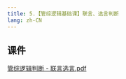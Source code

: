 ```yaml
---
title: 5.【管综逻辑基础课】联言、选言判断
lang: zh-CN
---
```



## 课件
[管综逻辑判断 - 联言选言.pdf](..%2F..%2Fpublic%2Flogic%2F1.%E9%80%BB%E8%BE%91-%E5%9F%BA%E7%A1%80%E7%9F%A5%E8%AF%86%2F5.%E3%80%90%E7%AE%A1%E7%BB%BC%E9%80%BB%E8%BE%91%E5%9F%BA%E7%A1%80%E8%AF%BE%E3%80%91%E8%81%94%E8%A8%80%E3%80%81%E9%80%89%E8%A8%80%E5%88%A4%E6%96%AD%2F%E7%AE%A1%E7%BB%BC%E9%80%BB%E8%BE%91%E5%88%A4%E6%96%AD%20-%20%E8%81%94%E8%A8%80%E9%80%89%E8%A8%80.pdf)


